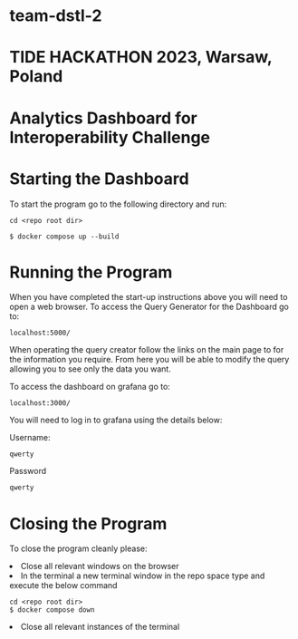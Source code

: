 # team-dstl-2
# TIDE HACKATHON 2023, Warsaw, Poland
# Analytics Dashboard for Interoperability Challenge
# Starting the Dashboard
To start the program go to the following directory and run:

    cd <repo root dir>

    $ docker compose up --build

# Running the Program
When you have completed the start-up instructions above you will need to open a web browser.
To access the Query Generator for the Dashboard go to:

    localhost:5000/

When operating the query creator follow the links on the main page to for the information you require.
From here you will be able to modify the query allowing you to see only the data you want.

To access the dashboard on grafana go to:

    localhost:3000/

You will need to log in to grafana using the details below:

Username:

    qwerty

Password

    qwerty

# Closing the Program

To close the program cleanly please:

<li> Close all relevant windows on the browser </li>
<li> In the terminal a new terminal window in the repo space type and execute the below command </li>

    cd <repo root dir>
    $ docker compose down

<li> Close all relevant instances of the terminal</li>